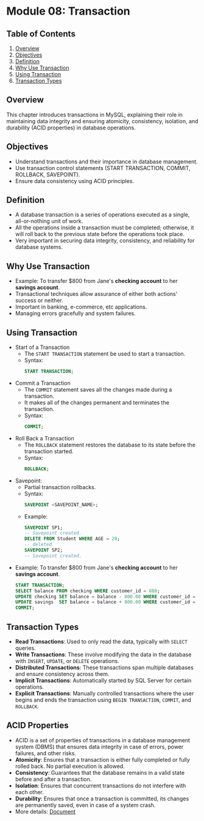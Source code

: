 # Module 08: Transaction

## Table of Contents
<ol>
    <li><a href="#overview">Overview</a></li>
    <li><a href="#objectives">Objectives</a></li>
    <li><a href="#definition">Definition</a></li>
    <li><a href="#why-use-transaction">Why Use Transaction</a></li>
    <li><a href="#using-transaction">Using Transaction</a></li>
    <li><a href="#transaction-types">Transaction Types</a></li>
</ol>

## Overview
This chapter introduces transactions in MySQL, explaining their role in maintaining data integrity and ensuring atomicity, consistency, isolation, and durability (ACID properties) in database operations.

## Objectives
- Understand transactions and their importance in database management.
- Use transaction control statements (START TRANSACTION, COMMIT, ROLLBACK, SAVEPOINT).
- Ensure data consistency using ACID principles.

## Definition
- A database transaction is a series of operations executed as a single, all-or-nothing unit of work.
- All the operations inside a transaction must be completed; otherwise, it will roll back to the previous state before the operations took place.
- Very important in securing data integrity, consistency, and reliability for database systems.

## Why Use Transaction
- Example: To transfer $800 from Jane's **checking account** to her **savings account**.
- Transactional techniques allow assurance of either both actions' success or neither.
- Important in banking, e-commerce, etc applications.
- Managing errors gracefully and system failures.

## Using Transaction
- Start of a Transaction
    - The `START TRANSACTION` statement be used to start a transaction.
    - Syntax:
      ```sql
      START TRANSACTION;
      ```
- Commit a Transaction
    - The `COMMIT` statement saves all the changes made during a transaction.
    - It makes all of the changes permanent and terminates the transaction.
    - Syntax:
      ```sql
      COMMIT;
      ```
- Roll Back a Transaction
    - The `ROLLBACK` statement restores the database to its state before the transaction started.
    - Syntax:
      ```sql
      ROLLBACK;
      ```
- Savepoint:
    - Partial transaction rollbacks.
    - Syntax:
      ```sql
      SAVEPOINT <SAVEPOINT_NAME>;
      ```
    - Example:
      ```sql
      SAVEPOINT SP1;
      -- Savepoint created.
      DELETE FROM Student WHERE AGE = 20;
      -- deleted
      SAVEPOINT SP2;
      -- Savepoint created.
      ```
- Example: To transfer $800 from Jane's **checking account** to her **savings account**.
  ```sql
  START TRANSACTION;
  SELECT balance FROM checking WHERE customer_id = 888;
  UPDATE checking SET balance = balance - 800.00 WHERE customer_id = 888;
  UPDATE savings  SET balance = balance + 800.00 WHERE customer_id = 888;
  COMMIT;
  ```

## Transaction Types
- **Read Transactions**: Used to only read the data, typically with `SELECT` queries.
- **Write Transactions**: These involve modifying the data in the database with `INSERT`, `UPDATE`, or `DELETE` operations.
- **Distributed Transactions**: These transactions span multiple databases and ensure consistency across them.
- **Implicit Transactions**: Automatically started by SQL Server for certain operations.
- **Explicit Transactions**: Manually controlled transactions where the user begins and ends the transaction using `BEGIN TRANSACTION`, `COMMIT`, and `ROLLBACK`.

## ACID Properties
- ACID is a set of properties of transactions in a database management system (DBMS) that ensures data integrity in case of errors, power failures, and other risks.
- **Atomicity**: Ensures that a transaction is either fully completed or fully rolled back. No partial execution is allowed.
- **Consistency**: Guarantees that the database remains in a valid state before and after a transaction.
- **Isolation**: Ensures that concurrent transactions do not interfere with each other.
- **Durability**: Ensures that once a transaction is committed, its changes are permanently saved, even in case of a system crash.
- More details: [Document](https://www.freecodecamp.org/news/acid-databases-explained/)